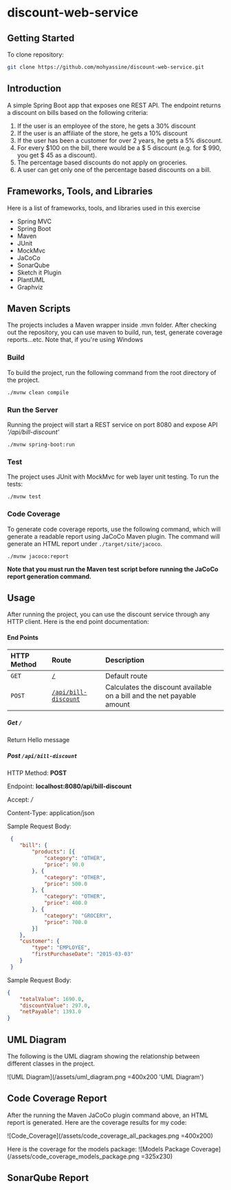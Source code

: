 # discount-web-service

## Getting Started

To clone repository:

```bash
git clone https://github.com/mohyassine/discount-web-service.git
```

## Introduction
A simple Spring Boot app that exposes one REST API. The endpoint  returns a discount on bills based on the following criteria:
1. If the user is an employee of the store, he gets a 30% discount
2. If the user is an affiliate of the store, he gets a 10% discount
3. If the user has been a customer for over 2 years, he gets a 5% discount.
4. For every $100 on the bill, there would be a $ 5 discount (e.g. for $ 990, you get $ 45
as a discount).
5. The percentage based discounts do not apply on groceries.
6. A user can get only one of the percentage based discounts on a bill.

## Frameworks, Tools, and Libraries
Here is a list of frameworks, tools, and libraries used in this exercise

* Spring MVC
* Spring Boot
* Maven
* JUnit
* MockMvc
* JaCoCo
* SonarQube
* Sketch it Plugin
* PlantUML
* Graphviz

## Maven Scripts
The projects includes a Maven wrapper inside .mvn folder. After checking out the repository, you can use maven to build, run, test, generate coverage reports...etc.
Note that, if you're using Windows

### Build
To build the project, run the following command from the root directory of the project.

```shell script
./mvnw clean compile
```
### Run the Server
Running the project will start a REST service on port 8080 and expose API _'/api/bill-discount'_

```shell script
./mvnw spring-boot:run
```


### Test
The project uses JUnit with MockMvc for web layer unit testing. To run the tests:

```shell script
./mvnw test
```

### Code Coverage
To generate code coverage reports, use the following command, which will generate a readable report using JaCoCo Maven plugin. 
The command will generate an HTML report under `./target/site/jacoco`.

```shell script
./mvnw jacoco:report
```

**Note that you must run the Maven test script before running the JaCoCo report generation command.**

## Usage
After running the project, you can use the discount service through any HTTP client. Here is the end point documentation:

#### End Points
|HTTP Method|Route                                                       |Description                                      |
|:----------|:-----------------------------------------------------------|:----------------------------------------------- |
|`GET`      |[`/`](#get)                                                 |Default route                                    |
|`POST`      |[`/api/bill-discount`](#post)                              |Calculates the discount available on a bill and the net payable amount     |


##### Get `/`
Return Hello message

##### Post `/api/bill-discount`

HTTP Method: **POST**

Endpoint: **localhost:8080/api/bill-discount**

Accept: */*

Content-Type: application/json

Sample Request Body:
```json
 {
 	"bill": {
 		"products": [{
 			"category": "OTHER",
 			"price": 90.0
 		}, {
 			"category": "OTHER",
 			"price": 500.0
 		}, {
 			"category": "OTHER",
 			"price": 400.0
 		}, {
 			"category": "GROCERY",
 			"price": 700.0
 		}]
 	},
 	"customer": {
 		"type": "EMPLOYEE",
 		"firstPurchaseDate": "2015-03-03"
 	}
 }
```

Sample Request Body:
```json
{
    "totalValue": 1690.0,
    "discountValue": 297.0,
    "netPayable": 1393.0
}
```

## UML Diagram
The following is the UML diagram showing the relationship between different classes in the project.

![UML Diagram](/assets/uml_diagram.png =400x200 'UML Diagram')


## Code Coverage Report
After the running the Maven JaCoCo plugin command above, an HTML report is generated. Here are the coverage results for my code:

![Code_Coverage](/assets/code_coverage_all_packages.png =400x200)

Here is the coverage for the models package:
![Models Package Coverage](/assets/code_coverage_models_package.png =325x230)

## SonarQube Report

